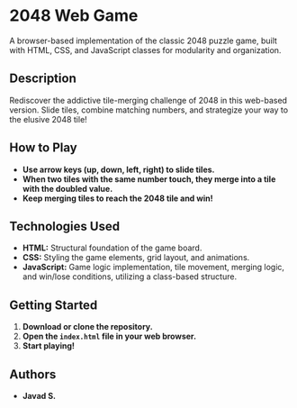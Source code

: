 # 2048 Web Game

A browser-based implementation of the classic 2048 puzzle game, built with HTML, CSS, and JavaScript classes for modularity and organization.

## Description

Rediscover the addictive tile-merging challenge of 2048 in this web-based version. Slide tiles, combine matching numbers, and strategize your way to the elusive 2048 tile!

## How to Play

* **Use arrow keys (up, down, left, right) to slide tiles.**
* **When two tiles with the same number touch, they merge into a tile with the doubled value.**
* **Keep merging tiles to reach the 2048 tile and win!** 



## Technologies Used

* **HTML:**  Structural foundation of the game board.
* **CSS:**  Styling the game elements, grid layout, and animations.
* **JavaScript:** Game logic implementation, tile movement, merging logic, and win/lose conditions, utilizing a class-based structure.

## Getting Started

1. **Download or clone the repository.**
2. **Open the `index.html` file in your web browser.**
3. **Start playing!**

## Authors

* **Javad S.**
